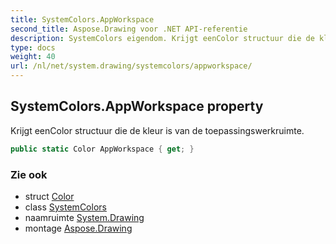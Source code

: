 ```yaml
---
title: SystemColors.AppWorkspace
second_title: Aspose.Drawing voor .NET API-referentie
description: SystemColors eigendom. Krijgt eenColor structuur die de kleur is van de toepassingswerkruimte.
type: docs
weight: 40
url: /nl/net/system.drawing/systemcolors/appworkspace/
---
```

## SystemColors.AppWorkspace property

Krijgt eenColor structuur die de kleur is van de toepassingswerkruimte.

```csharp
public static Color AppWorkspace { get; }
```

### Zie ook

* struct [Color](../../color/)
* class [SystemColors](../)
* naamruimte [System.Drawing](../../systemcolors/)
* montage [Aspose.Drawing](../../../)



